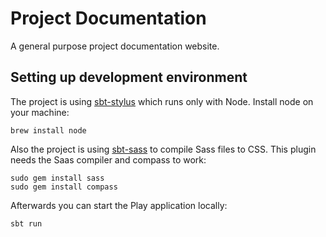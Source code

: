 # Project Documentation

A general purpose project documentation website.

## Setting up development environment
The project is using [sbt-stylus](https://github.com/huntc/sbt-stylus) which runs only with Node. Install node on your machine:
```
brew install node
```

Also the project is using [sbt-sass](https://github.com/ShaggyYeti/sbt-sass) to compile Sass files to CSS. This plugin needs the Saas compiler and compass to work:
```
sudo gem install sass
sudo gem install compass
```

Afterwards you can start the Play application locally:
```
sbt run
```
